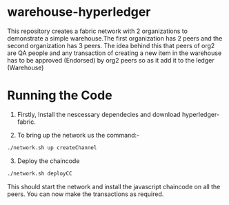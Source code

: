 # warehouse-hyperledger

This repository creates a fabric network with 2 organizations to demonstrate a simple warehouse.The first organization has 2 peers and the second organization has 3 peers. The idea behind this that peers of org2 are QA people and any transaction of creating a new item in the warehouse has to be approved (Endorsed) by org2 peers so as it add it to the ledger (Warehouse)

# Running the Code

1. Firstly, Install the nescessary dependecies and download hyperledger-fabric.

2. To bring up the network us the command:-

```bash
./network.sh up createChannel
```

3. Deploy the chaincode

```bash
./network.sh deployCC
```

This should start the network and install the javascript chaincode on all the peers. You can now make the transactions as required.
